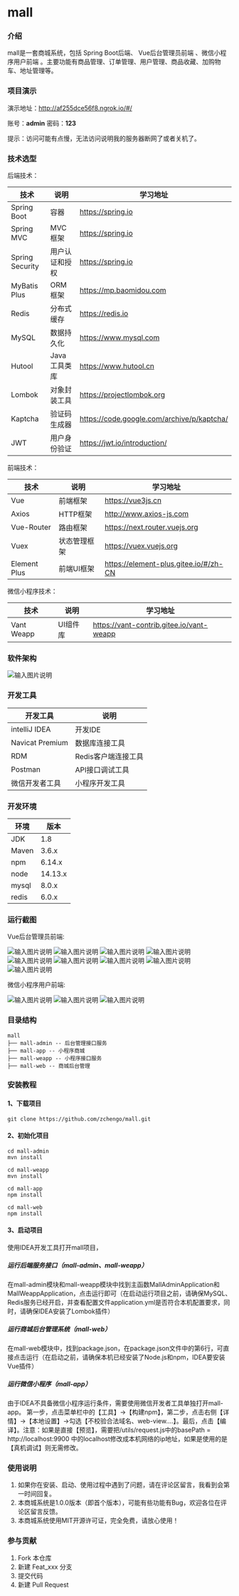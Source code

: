 # mall

### 介绍
mall是一套商城系统，包括 Spring Boot后端、 Vue后台管理员前端 、微信小程序用户前端 。主要功能有商品管理、订单管理、用户管理、商品收藏、加购物车、地址管理等。

### 项目演示

演示地址：http://af255dce56f8.ngrok.io/#/

账号：**admin** 密码：**123**

提示：访问可能有点慢，无法访问说明我的服务器断网了或者关机了。

### 技术选型

后端技术：

| 技术 | 说明 | 学习地址 |
|---|---|---|
| Spring Boot | 容器 | https://spring.io |
| Spring MVC | MVC框架 | https://spring.io |
| Spring Security | 用户认证和授权 | https://spring.io |
| MyBatis Plus | ORM框架 | https://mp.baomidou.com |
| Redis | 分布式缓存 | https://redis.io |
| MySQL | 数据持久化 | https://www.mysql.com |
| Hutool | Java工具类库 | https://www.hutool.cn |
| Lombok | 对象封装工具 | https://projectlombok.org |
| Kaptcha | 验证码生成器 | https://code.google.com/archive/p/kaptcha/ |
| JWT | 用户身份验证 | https://jwt.io/introduction/ |

前端技术：

| 技术 | 说明 | 学习地址 |
|---|---|---|
| Vue | 前端框架 | https://vue3js.cn |
| Axios | HTTP框架 | http://www.axios-js.com |
| Vue-Router | 路由框架 | https://next.router.vuejs.org |
| Vuex | 状态管理框架 | https://vuex.vuejs.org |
| Element Plus | 前端UI框架 | https://element-plus.gitee.io/#/zh-CN |

微信小程序技术：

| 技术 | 说明 | 学习地址 |
|---|---|---|
| Vant Weapp | UI组件库 | https://vant-contrib.gitee.io/vant-weapp |



### 软件架构

![输入图片说明](https://github.com/zchengo/mall/blob/main/pictures/mall_sys.jpg?raw=true "mall_sys.jpg")

### 开发工具

| 开发工具 | 说明 |
|---|---|
| intelliJ IDEA | 开发IDE |
| Navicat Premium | 数据库连接工具 |
| RDM | Redis客户端连接工具 |
| Postman | API接口调试工具 |
| 微信开发者工具 | 小程序开发工具 |

### 开发环境

| 环境 | 版本 |
|---|---|
| JDK | 1.8 |
| Maven | 3.6.x |
| npm | 6.14.x |
| node | 14.13.x |
| mysql | 8.0.x |
| redis | 6.0.x |

### 运行截图

Vue后台管理员前端:

![输入图片说明](https://images.gitee.com/uploads/images/2021/0812/161531_6c5cffc0_5664025.png "mall_1.png")
![输入图片说明](https://images.gitee.com/uploads/images/2021/0812/161545_4dc87245_5664025.png "mall_2.png")
![输入图片说明](https://images.gitee.com/uploads/images/2021/0812/161556_4d2123e7_5664025.png "mall_3.png")
![输入图片说明](https://images.gitee.com/uploads/images/2021/0812/161606_d24b7550_5664025.png "mall_4.png")
![输入图片说明](https://images.gitee.com/uploads/images/2021/0812/161615_52361ee2_5664025.png "mall_5.png")
![输入图片说明](https://images.gitee.com/uploads/images/2021/0812/161626_989d18e7_5664025.png "mall_6.png")
![输入图片说明](https://images.gitee.com/uploads/images/2021/0812/161637_20ecb436_5664025.png "mall_7.png")
![输入图片说明](https://images.gitee.com/uploads/images/2021/0812/161647_19cd9b43_5664025.png "mall_8.png")
![输入图片说明](https://images.gitee.com/uploads/images/2021/0812/161703_1c09fe65_5664025.png "mall_9.png")

微信小程序用户前端:

![输入图片说明](https://images.gitee.com/uploads/images/2021/0812/165023_51545df4_5664025.png "app_1.png")
![输入图片说明](https://images.gitee.com/uploads/images/2021/0812/165036_ab4d56b2_5664025.png "app_2.png")
![输入图片说明](https://images.gitee.com/uploads/images/2021/0812/165048_b6067bdd_5664025.png "app_3.png")

### 目录结构

```
mall
├── mall-admin -- 后台管理接口服务
├── mall-app -- 小程序商城
├── mall-weapp -- 小程序接口服务
├── mall-web -- 商城后台管理
```

### 安装教程

#### 1、下载项目

```
git clone https://github.com/zchengo/mall.git
```

#### 2、初始化项目

```
cd mall-admin
mvn install

cd mall-weapp
mvn install

cd mall-app
npm install

cd mall-web
npm install
```

#### 3、启动项目

使用IDEA开发工具打开mall项目，

##### 运行后端服务接口（mall-admin、mall-weapp）

在mall-admin模块和mall-weapp模块中找到主函数MallAdminApplication和MallWeappApplication，点击运行即可（在启动运行项目之前，请确保MySQL、Redis服务已经开启，并查看配置文件application.yml是否符合本机配置要求，同时，请确保IDEA安装了Lombok插件）

##### 运行商城后台管理系统（mall-web）

在mall-web模块中，找到package.json，在package.json文件中的第6行，可直接点击运行（在启动之前，请确保本机已经安装了Node.js和npm，IDEA要安装Vue插件）

##### 运行微信小程序（mall-app）

由于IDEA不具备微信小程序运行条件，需要使用微信开发者工具单独打开mall-app。
第一步，点击菜单栏中的【工具】->【构建npm】，第二步，点击右侧【详情】->【本地设置】->勾选【不校验合法域名、web-view....】。最后，点击【编译】。注意：如果是直接【预览】，需要把/utils/request.js中的basePath = http://localhost:9900 中的localhost修改成本机网络的ip地址，如果是使用的是【真机调试】则无需修改。


### 使用说明

1.  如果你在安装、启动、使用过程中遇到了问题，请在评论区留言，我看到会第一时间回复。
2.  本商城系统是1.0.0版本（即首个版本），可能有些功能有Bug，欢迎各位在评论区留言反馈。
3.  本商城系统使用MIT开源许可证，完全免费，请放心使用！

### 参与贡献

1.  Fork 本仓库
2.  新建 Feat_xxx 分支
3.  提交代码
4.  新建 Pull Request